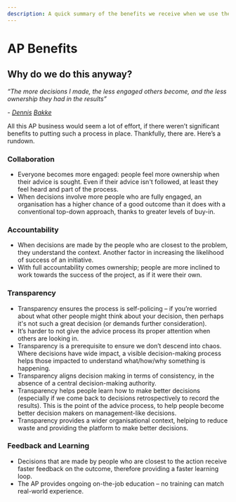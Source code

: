 ```yaml
---
description: A quick summary of the benefits we receive when we use the Advice Process
---
```


# AP Benefits

## Why do we do this anyway?

_“The more decisions I made, the less engaged others become, and the less ownership they had in the results”_

_-_ [_Dennis_](https://www.slideshare.net/pearpress/the-decisionmaker-dennisbakkeppt) [_Bakke_](https://www.slideshare.net/pearpress/the-decisionmaker-dennisbakkeppt)

All this AP business would seem a lot of effort, if there weren’t significant benefits to putting such a process in place. Thankfully, there are. Here’s a rundown.

### **Collaboration**

* Everyone becomes more engaged: people feel more ownership when their advice is sought. Even if their advice isn't followed, at least they feel heard and part of the process.
* When decisions involve more people who are fully engaged, an organisation has a higher chance of a good outcome than it does with a conventional top-down approach, thanks to greater levels of buy-in.

### **Accountability**

* When decisions are made by the people who are closest to the problem, they understand the context. Another factor in increasing the likelihood of success of an initiative.
* With full accountability comes ownership; people are more inclined to work towards the success of the project, as if it were their own.

### **Transparency**

* Transparency ensures the process is self-policing – if you’re worried about what other people might think about your decision, then perhaps it's not such a great decision \(or demands further consideration\).
* It’s harder to not give the advice process its proper attention when others are looking in.
* Transparency is a prerequisite to ensure we don’t descend into chaos. Where decisions have wide impact, a visible decision-making process helps those impacted to understand what/how/why something is happening.
* Transparency aligns decision making in terms of consistency, in the absence of a central decision-making authority.
* Transparency helps people learn how to make better decisions \(especially if we come back to decisions retrospectively to record the results\). This is the point of the advice process, to help people become better decision makers on management-like decisions.
* Transparency provides a wider organisational context, helping to reduce waste and providing the platform to make better decisions.

### **Feedback and Learning**

* Decisions that are made by people who are closest to the action receive faster feedback on the outcome, therefore providing a faster learning loop.
* The AP provides ongoing on-the-job education – no training can match real-world experience.

